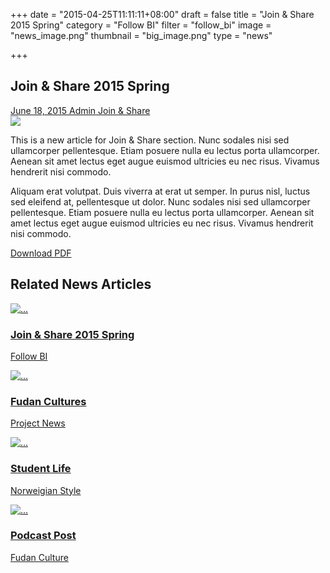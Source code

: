 +++
date = "2015-04-25T11:11:11+08:00"
draft = false
title = "Join & Share 2015 Spring"
category = "Follow BI"
filter = "follow_bi"
image = "news_image.png"
thumbnail = "big_image.png"
type = "news"

+++
<div class="row">
  <div class="col-sm-8 col-sm-offset-2">
    <h2 class="title">Join & Share 2015 Spring</h2>
    <div class="toolbar">
      <a href="#">
        <i class="fa fa-calendar"></i>
        <span>June 18, 2015</span>
      </a>
      <a href="#">
        <i class="fa fa-user"></i>
        <span>Admin</span>
      </a>
      <a href="#">
        <i class="fa fa-star-o"></i>
        <span>Join & Share</span>
      </a>
      <span class='st_sharethis'></span>
      <span class='st_facebook'></span>
      <span class='st_twitter'></span>
      <span class='st_linkedin'></span>
      <span class='st_pinterest'></span>
      <span class='st_email'></span>
    </div>
  </div>
</div>
<div class="row">
  <div class="col-sm-8 col-sm-offset-2">
    <img class="img-responsive center-block img-rounded-half margin-20 " src="https://placeholdit.imgix.net/~text?txtsize=84&txt=900%C3%97600&w=900&h=600" />
  </div>
</div>
<div class="row">
  <div class="col-sm-8 col-sm-offset-2">
    <p>This is a new article for Join & Share section. Nunc sodales nisi sed ullamcorper pellentesque. Etiam posuere nulla eu lectus porta ullamcorper. Aenean sit amet lectus eget augue euismod ultricies eu nec risus. Vivamus hendrerit nisi commodo.</p>
    <p>Aliquam erat volutpat. Duis viverra at erat ut semper. In purus nisl, luctus sed eleifend at, pellentesque ut dolor. Nunc sodales nisi sed ullamcorper pellentesque. Etiam posuere nulla eu lectus porta ullamcorper. Aenean sit amet lectus eget augue euismod ultricies eu nec risus. Vivamus hendrerit nisi commodo.</p>
    <a href='http://greatcarrot.com/fudan/images/2015Spring.pdf' class="btn">Download PDF</a>
  </div>
</div>
<div class="row">
  <div class="col-sm-12">
    <div class="page-header page-header-with-icon">
      <i class="fa fa-newspaper-o"></i>
      <h2>Related News Articles</h2>
    </div>
    <div class="row info-boxes">
      <div class="col-md-3 col-sm-6 col-xs-12 info-box portfolio-item">
        <a href="/news/join_and_share/">
          <div class="image-link">
            <i class="fa fa-search"></i>
            <img class="img-responsive img-rounded center-block" alt="..." width="..." height="..." src="http://placehold.it/800x800&amp;text=Big+image">
          </div>
          <h3 class="title">Join &amp; Share 2015 Spring</h3>
          <p class="category">Follow BI</p>
        </a>
      </div>
      <div class="col-md-3 col-sm-6 col-xs-12 info-box portfolio-item">
        <a href="/news/news_story/">
          <div class="image-link">
            <i class="fa fa-search"></i>
            <img class="img-responsive img-rounded center-block" alt="..." width="..." height="..." src="http://placehold.it/800x800&amp;text=Big+image">
          </div>
          <h3 class="title">Fudan Cultures</h3>
          <p class="category">Project News</p>
        </a>
      </div>
      <div class="col-md-3 col-sm-6 col-xs-12 info-box portfolio-item">
        <a href="/news/students/">
          <div class="image-link">
            <i class="fa fa-search"></i>
            <img class="img-responsive img-rounded center-block" alt="..." width="..." height="..." src="http://placehold.it/800x800&amp;text=Big+image">
          </div>
          <h3 class="title">Student Life</h3>
          <p class="category">Norweigian Style</p>
        </a>
      </div>
      <div class="col-md-3 col-sm-6 col-xs-12 info-box portfolio-item">
        <a href="/news/podcast/">
          <div class="image-link">
            <i class="fa fa-search"></i>
            <img class="img-responsive img-rounded center-block" alt="..." width="..." height="..." src="http://placehold.it/800x800&amp;text=Big+image">
          </div>
          <h3 class="title">Podcast Post</h3>
          <p class="category">Fudan Culture</p>
        </a>
      </div>
    </div>
  </div>
</div>
